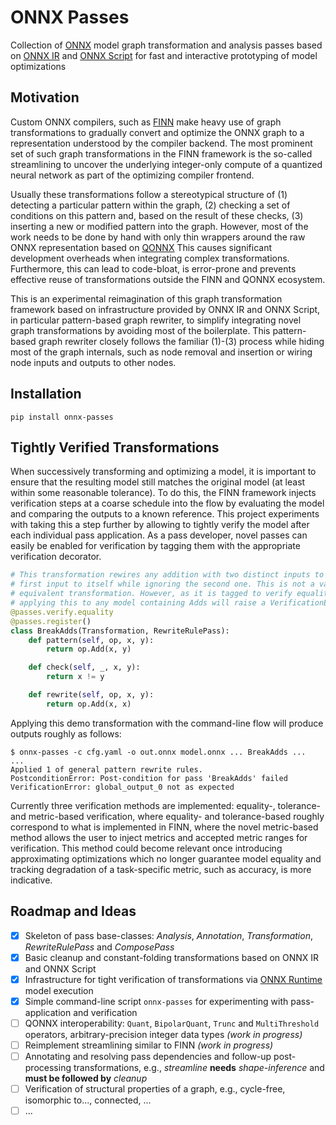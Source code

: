 # ONNX Passes
Collection of [ONNX](https://github.com/onnx/onnx) model graph transformation
and analysis passes based on [ONNX IR](https://github.com/onnx/ir-py) and
[ONNX Script](https://github.com/microsoft/onnxscript) for fast and
interactive prototyping of model optimizations

## Motivation
Custom ONNX compilers, such as [FINN](https://github.com/Xilinx/finn) make heavy
use of graph transformations to gradually convert and optimize the ONNX graph to
a representation understood by the compiler backend. The most prominent set of
such graph transformations in the FINN framework is the so-called streamlining
to uncover the underlying integer-only compute of a quantized neural network as
part of the optimizing compiler frontend.

Usually these transformations follow a stereotypical structure of (1) detecting
a particular pattern within the graph, (2) checking a set of conditions on this
pattern and, based on the result of these checks, (3) inserting a new or
modified pattern into the graph. However, most of the work needs to be done by
hand with only thin wrappers around the raw ONNX representation based on
[QONNX](https://github.com/fastmachinelearning/qonnx) This causes significant
development overheads when integrating complex transformations. Furthermore,
this can lead to code-bloat, is error-prone and prevents effective reuse of
transformations outside the FINN and QONNX ecosystem.

This is an experimental reimagination of this graph transformation framework
based on infrastructure provided by ONNX IR and ONNX Script, in particular
pattern-based graph rewriter, to simplify integrating novel graph
transformations by avoiding most of the boilerplate. This pattern-based graph
rewriter closely follows the familiar (1)-(3) process while hiding most of the
graph internals, such as node removal and insertion or wiring node inputs and
outputs to other nodes.

## Installation
```
pip install onnx-passes
```

## Tightly Verified Transformations
When successively transforming and optimizing a model, it is important to ensure
that the resulting model still matches the original model (at least within some
reasonable tolerance). To do this, the FINN framework injects verification steps
at a coarse schedule into the flow by evaluating the model and comparing the
outputs to a known reference. This project experiments with taking this a step
further by allowing to tightly verify the model after each individual pass
application. As a pass developer, novel passes can easily be enabled for
verification by tagging them with the appropriate verification decorator.
```python
# This transformation rewires any addition with two distinct inputs to add the
# first input to itself while ignoring the second one. This is not a valid
# equivalent transformation. However, as it is tagged to verify equality,
# applying this to any model containing Adds will raise a VerificationError
@passes.verify.equality
@passes.register()
class BreakAdds(Transformation, RewriteRulePass):
    def pattern(self, op, x, y):
        return op.Add(x, y)

    def check(self, _, x, y):
        return x != y

    def rewrite(self, op, x, y):
        return op.Add(x, x)
```
Applying this demo transformation with the command-line flow will produce
outputs roughly as follows:
```
$ onnx-passes -c cfg.yaml -o out.onnx model.onnx ... BreakAdds ...
...
Applied 1 of general pattern rewrite rules.
PostconditionError: Post-condition for pass 'BreakAdds' failed
VerificationError: global_output_0 not as expected
```

Currently three verification methods are implemented: equality-, tolerance- and
metric-based verification, where equality- and tolerance-based roughly
correspond to what is implemented in FINN, where the novel metric-based method
allows the user to inject metrics and accepted metric ranges for verification.
This method could become relevant once introducing approximating optimizations
which no longer guarantee model equality and tracking degradation of a
task-specific metric, such as accuracy, is more indicative.

## Roadmap and Ideas
- [x] Skeleton of pass base-classes: *Analysis*, *Annotation*, *Transformation*,
*RewriteRulePass* and *ComposePass*
- [x] Basic cleanup and constant-folding transformations based on ONNX IR and
ONNX Script
- [x] Infrastructure for tight verification of transformations via
[ONNX Runtime](https://github.com/microsoft/onnxruntime) model execution
- [x] Simple command-line script `onnx-passes` for experimenting with
pass-application and verification
- [ ] QONNX interoperability: `Quant`, `BipolarQuant`, `Trunc` and
`MultiThreshold` operators, arbitrary-precision integer data types _(work in
progress)_ 
- [ ] Reimplement streamlining similar to FINN _(work in progress)_ 
- [ ] Annotating and resolving pass dependencies and follow-up post-processing 
transformations, e.g., _streamline_ **needs** _shape-inference_ and **must be 
followed by** _cleanup_
- [ ] Verification of structural properties of a graph, e.g., cycle-free, 
isomorphic to..., connected, ...
- [ ] ...

